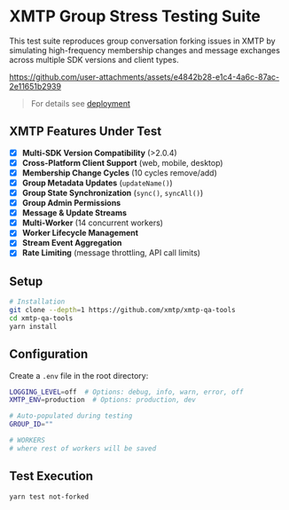 # XMTP Group Stress Testing Suite

This test suite reproduces group conversation forking issues in XMTP by simulating high-frequency membership changes and message exchanges across multiple SDK versions and client types.

https://github.com/user-attachments/assets/e4842b28-e1c4-4a6c-87ac-2e11651b2939

> For details see [deployment](https://railway.com/project/cc97c743-1be5-4ca3-a41d-0109e41ca1fd/service/d92446b3-7ee4-43c9-a2ec-ceac87082970?environmentId=2d2be2e3-6f54-452c-a33c-522bcdef7792)

## XMTP Features Under Test

- [x] **Multi-SDK Version Compatibility** (>2.0.4)
- [x] **Cross-Platform Client Support** (web, mobile, desktop)
- [x] **Membership Change Cycles** (10 cycles remove/add)
- [x] **Group Metadata Updates** (`updateName()`)
- [x] **Group State Synchronization** (`sync()`, `syncAll()`)
- [x] **Group Admin Permissions**
- [x] **Message & Update Streams**
- [x] **Multi-Worker** (14 concurrent workers)
- [x] **Worker Lifecycle Management**
- [x] **Stream Event Aggregation**
- [x] **Rate Limiting** (message throttling, API call limits)

## Setup

```bash
# Installation
git clone --depth=1 https://github.com/xmtp/xmtp-qa-tools
cd xmtp-qa-tools
yarn install
```

## Configuration

Create a `.env` file in the root directory:

```bash
LOGGING_LEVEL=off  # Options: debug, info, warn, error, off
XMTP_ENV=production  # Options: production, dev

# Auto-populated during testing
GROUP_ID=""

# WORKERS
# where rest of workers will be saved
```

## Test Execution

```bash
yarn test not-forked
```
